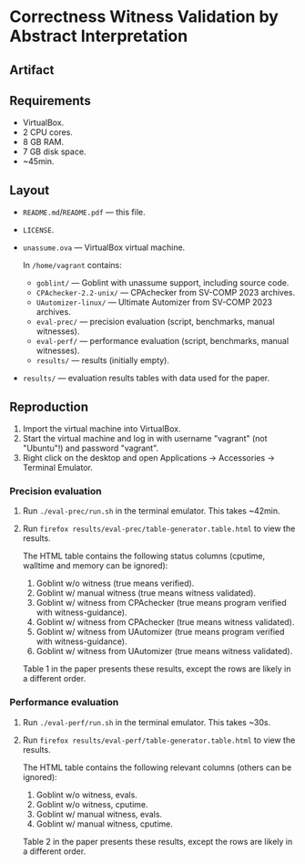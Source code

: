 # Correctness Witness Validation by Abstract Interpretation
## Artifact

## Requirements
* VirtualBox.
* 2 CPU cores.
* 8 GB RAM.
* 7 GB disk space.
* ~45min.

## Layout
* `README.md`/`README.pdf` — this file.
* `LICENSE`.
* `unassume.ova` — VirtualBox virtual machine.

  In `/home/vagrant` contains:
  * `goblint/` ­— Goblint with unassume support, including source code.
  * `CPAchecker-2.2-unix/` — CPAchecker from SV-COMP 2023 archives.
  * `UAutomizer-linux/` — Ultimate Automizer from SV-COMP 2023 archives.
  * `eval-prec/` — precision evaluation (script, benchmarks, manual witnesses).
  * `eval-perf/` — performance evaluation (script, benchmarks, manual witnesses).
  * `results/` — results (initially empty).

* `results/` — evaluation results tables with data used for the paper.

## Reproduction
1. Import the virtual machine into VirtualBox.
2. Start the virtual machine and log in with username "vagrant" (not "Ubuntu"!) and password "vagrant".
3. Right click on the desktop and open Applications → Accessories → Terminal Emulator.

### Precision evaluation
1. Run `./eval-prec/run.sh` in the terminal emulator. This takes ~42min.
2. Run `firefox results/eval-prec/table-generator.table.html` to view the results.

   The HTML table contains the following status columns (cputime, walltime and memory can be ignored):
   1. Goblint w/o witness (true means verified).
   2. Goblint w/ manual witness (true means witness validated).
   3. Goblint w/ witness from CPAchecker (true means program verified with witness-guidance).
   4. Goblint w/ witness from CPAchecker (true means witness validated).
   5. Goblint w/ witness from UAutomizer (true means program verified with witness-guidance).
   6. Goblint w/ witness from UAutomizer (true means witness validated).

   Table 1 in the paper presents these results, except the rows are likely in a different order.

### Performance evaluation
1. Run `./eval-perf/run.sh` in the terminal emulator. This takes ~30s.
2. Run `firefox results/eval-perf/table-generator.table.html` to view the results.

   The HTML table contains the following relevant columns (others can be ignored):
   1. Goblint w/o witness, evals.
   2. Goblint w/o witness, cputime.
   3. Goblint w/ manual witness, evals.
   4. Goblint w/ manual witness, cputime.

   Table 2 in the paper presents these results, except the rows are likely in a different order.
